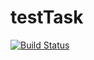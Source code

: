 # testTask
[![Build Status](https://travis-ci.org/alexzavgorodniy/testTask.svg?branch=master)](https://travis-ci.org/alexzavgorodniy/testTask)
